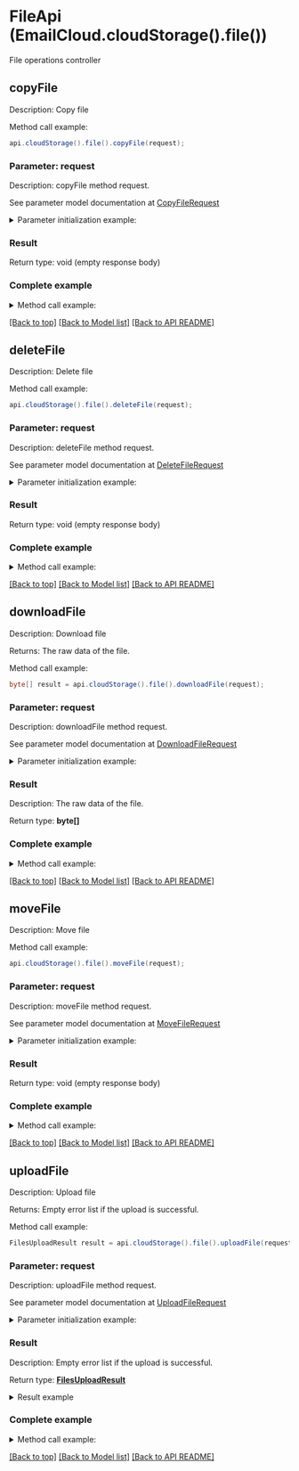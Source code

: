 # FileApi (EmailCloud.cloudStorage().file())

File operations controller

<a name="copyFile"></a>
## copyFile

Description: Copy file


Method call example:
```java
api.cloudStorage().file().copyFile(request);
```


### Parameter: request

Description: copyFile method request.

See parameter model documentation at [CopyFileRequest](CopyFileRequest.md)

<details>
    <summary>Parameter initialization example:</summary>

```java
CopyFileRequest request = Models.copyFileRequest()
    .srcPath("/storage/path/to/source/file.ext")
    .destPath("/storage/path/to/destination/file.ext")
    .srcStorageName("First Storage")
    .destStorageName("Other Storage")
    .build();
```

</details>

### Result

Return type: void (empty response body)

### Complete example

<details>
    <summary>Method call example:</summary>

```java
EmailCloud api = new EmailCloud(appKey, appSid);

// Prepare parameters:
CopyFileRequest request = Models.copyFileRequest()
    .srcPath("/storage/path/to/source/file.ext")
    .destPath("/storage/path/to/destination/file.ext")
    .srcStorageName("First Storage")
    .destStorageName("Other Storage")
    .build();

// Call method:
api.cloudStorage().file().copyFile(request);
```

</details>

[[Back to top]](#) [[Back to Model list]](Models.md) [[Back to API README]](README.md)

<a name="deleteFile"></a>
## deleteFile

Description: Delete file


Method call example:
```java
api.cloudStorage().file().deleteFile(request);
```


### Parameter: request

Description: deleteFile method request.

See parameter model documentation at [DeleteFileRequest](DeleteFileRequest.md)

<details>
    <summary>Parameter initialization example:</summary>

```java
DeleteFileRequest request = Models.deleteFileRequest()
    .path("/storage/path/to/file.ext")
    .storageName("First Storage")
    .build();
```

</details>

### Result

Return type: void (empty response body)

### Complete example

<details>
    <summary>Method call example:</summary>

```java
EmailCloud api = new EmailCloud(appKey, appSid);

// Prepare parameters:
DeleteFileRequest request = Models.deleteFileRequest()
    .path("/storage/path/to/file.ext")
    .storageName("First Storage")
    .build();

// Call method:
api.cloudStorage().file().deleteFile(request);
```

</details>

[[Back to top]](#) [[Back to Model list]](Models.md) [[Back to API README]](README.md)

<a name="downloadFile"></a>
## downloadFile

Description: Download file

Returns: The raw data of the file.

Method call example:
```java
byte[] result = api.cloudStorage().file().downloadFile(request);
```


### Parameter: request

Description: downloadFile method request.

See parameter model documentation at [DownloadFileRequest](DownloadFileRequest.md)

<details>
    <summary>Parameter initialization example:</summary>

```java
DownloadFileRequest request = Models.downloadFileRequest()
    .path("/storage/path/to/file.ext")
    .storageName("First Storage")
    .build();
```

</details>

### Result

Description: The raw data of the file.

Return type: **byte[]**

### Complete example

<details>
    <summary>Method call example:</summary>

```java
EmailCloud api = new EmailCloud(appKey, appSid);

// Prepare parameters:
DownloadFileRequest request = Models.downloadFileRequest()
    .path("/storage/path/to/file.ext")
    .storageName("First Storage")
    .build();

// Call method:
byte[] result = api.cloudStorage().file().downloadFile(request);
```

</details>

[[Back to top]](#) [[Back to Model list]](Models.md) [[Back to API README]](README.md)

<a name="moveFile"></a>
## moveFile

Description: Move file


Method call example:
```java
api.cloudStorage().file().moveFile(request);
```


### Parameter: request

Description: moveFile method request.

See parameter model documentation at [MoveFileRequest](MoveFileRequest.md)

<details>
    <summary>Parameter initialization example:</summary>

```java
MoveFileRequest request = Models.moveFileRequest()
    .srcPath("/storage/path/to/source/file.ext")
    .destPath("/storage/path/to/destination/file.ext")
    .srcStorageName("First Storage")
    .destStorageName("Other Storage")
    .build();
```

</details>

### Result

Return type: void (empty response body)

### Complete example

<details>
    <summary>Method call example:</summary>

```java
EmailCloud api = new EmailCloud(appKey, appSid);

// Prepare parameters:
MoveFileRequest request = Models.moveFileRequest()
    .srcPath("/storage/path/to/source/file.ext")
    .destPath("/storage/path/to/destination/file.ext")
    .srcStorageName("First Storage")
    .destStorageName("Other Storage")
    .build();

// Call method:
api.cloudStorage().file().moveFile(request);
```

</details>

[[Back to top]](#) [[Back to Model list]](Models.md) [[Back to API README]](README.md)

<a name="uploadFile"></a>
## uploadFile

Description: Upload file

Returns: Empty error list if the upload is successful.

Method call example:
```java
FilesUploadResult result = api.cloudStorage().file().uploadFile(request);
```


### Parameter: request

Description: uploadFile method request.

See parameter model documentation at [UploadFileRequest](UploadFileRequest.md)

<details>
    <summary>Parameter initialization example:</summary>

```java
UploadFileRequest request = Models.uploadFileRequest()
    .path("/storage/path/to/file.ext")
    .file(IOUtils.toByteArray(new FileInputStream("/local/file/system/path/to/file.ext")))
    .storageName("First Storage")
    .build();
```

</details>

### Result

Description: Empty error list if the upload is successful.

Return type: [**FilesUploadResult**](FilesUploadResult.md)

<details>
    <summary>Result example</summary>

```java
result = ;
```
</details>

### Complete example

<details>
    <summary>Method call example:</summary>

```java
EmailCloud api = new EmailCloud(appKey, appSid);

// Prepare parameters:
UploadFileRequest request = Models.uploadFileRequest()
    .path("/storage/path/to/file.ext")
    .file(IOUtils.toByteArray(new FileInputStream("/local/file/system/path/to/file.ext")))
    .storageName("First Storage")
    .build();

// Call method:
FilesUploadResult result = api.cloudStorage().file().uploadFile(request);

// Result example:
result = ;
```

</details>

[[Back to top]](#) [[Back to Model list]](Models.md) [[Back to API README]](README.md)

